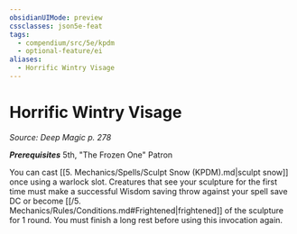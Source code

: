 ```yaml
---
obsidianUIMode: preview
cssclasses: json5e-feat
tags:
  - compendium/src/5e/kpdm
  - optional-feature/ei
aliases:
  - Horrific Wintry Visage
---
```

# Horrific Wintry Visage
*Source: Deep Magic p. 278*  

***Prerequisites*** 5th, "The Frozen One" Patron

You can cast [[5. Mechanics/Spells/Sculpt Snow (KPDM).md\|sculpt snow]] once using a warlock slot. Creatures that see your sculpture for the first time must make a successful Wisdom saving throw against your spell save DC or become [[/5. Mechanics/Rules/Conditions.md#Frightened\|frightened]] of the sculpture for 1 round. You must finish a long rest before using this invocation again.

